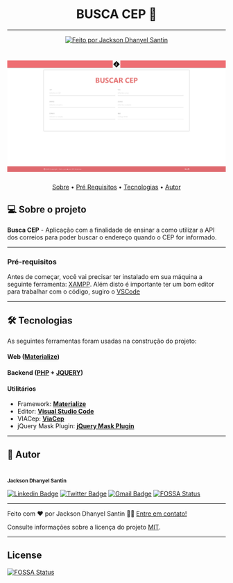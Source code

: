 <h1 align="center"> 
	BUSCA CEP 🚀 
</h1>

---

<p align="center">
  <a href="https://curriculum-vitae-jacksonsantin.vercel.app">
    <img alt="Feito por Jackson Dhanyel Santin" src="https://img.shields.io/badge/feito%20por-Jackson-%238257E5">
  </a>
</p>

<h1 align="center">
    <img alt="BUSCA CEP" title="#buscaCep" src="https://raw.githubusercontent.com/JacksonSantin/API_Correios/main/CEP/assets/images/application/screenshot-localhost-2020.11.12-10_22_24.png?token=AHK2FQ6DHAH45C72CL7KLQ27VU32I" />
</h1>

<p align="center">
 <a href="#-sobre-o-projeto">Sobre</a> •
 <a href="#-pré-requisitos">Pré Requisitos</a> • 
 <a href="#-tecnologias">Tecnologias</a> •  
 <a href="#-autor">Autor</a> 
</p>

## 💻 Sobre o projeto

**Busca CEP** - Aplicação com a finalidade de ensinar a como utilizar a API dos correios para poder buscar o endereço quando o CEP for informado.

---

### Pré-requisitos

Antes de começar, você vai precisar ter instalado em sua máquina a seguinte ferramenta:
[XAMPP](https://www.apachefriends.org/pt_br/index.html).
Além disto é importante ter um bom editor para trabalhar com o código, sugiro o [VSCode](https://code.visualstudio.com/)

---

## 🛠 Tecnologias

As seguintes ferramentas foram usadas na construção do projeto:

#### **Web** ([Materialize](https://materializecss.com/))

#### **Backend** ([PHP](https://www.php.net/) + [JQUERY](https://jquery.com/)) 

#### **Utilitários**

- Framework: **[Materialize](https://materializecss.com/)**
- Editor: **[Visual Studio Code](https://code.visualstudio.com/)** 
- VIACep: **[ViaCep](https://viacep.com.br/exemplo/jquery/)**
- jQuery Mask Plugin: **[jQuery Mask Plugin](https://igorescobar.github.io/jQuery-Mask-Plugin/)**

---

## 🦸 Autor

<img style="border-radius: 50%;" src="https://avatars.githubusercontent.com/u/30778051?v=4" width="100px;" alt=""/><br /><sub><b>Jackson Dhanyel Santin</b></sub>

[![Linkedin Badge](https://img.shields.io/badge/-Linkedin-0077b5?style=flat-square&logo=Linkedin&logoColor=white&link=https://www.linkedin.com/in/jackson-dhanyel-santin/)](https://www.linkedin.com/in/jackson-dhanyel-santin/)
[![Twitter Badge](https://img.shields.io/badge/-Twitter-1ca0f1?style=flat-square&labelColor=1ca0f1&logo=twitter&logoColor=white&link=https://twitter.com/DhanyelJack)](https://twitter.com/DhanyelJack)
[![Gmail Badge](https://img.shields.io/badge/-Gmail-c71610?style=flat-square&logo=Gmail&logoColor=white&link=mailto:jackdhanyelsn@gmail.com)](mailto:jackdhanyelsn@gmail.com)
[![FOSSA Status](https://app.fossa.com/api/projects/git%2Bgithub.com%2FJacksonSantin%2FAPI_Correios.svg?type=shield)](https://app.fossa.com/projects/git%2Bgithub.com%2FJacksonSantin%2FAPI_Correios?ref=badge_shield)

---


Feito com ❤️ por Jackson Dhanyel Santin 👋🏽 [Entre em contato!](https://curriculum-vitae-jacksonsantin.vercel.app/contato)

Consulte informações sobre a licença do projeto [MIT](https://github.com/JacksonSantin/proffy/blob/master/LICENSE).

---


## License
[![FOSSA Status](https://app.fossa.com/api/projects/git%2Bgithub.com%2FJacksonSantin%2FAPI_Correios.svg?type=large)](https://app.fossa.com/projects/git%2Bgithub.com%2FJacksonSantin%2FAPI_Correios?ref=badge_large)